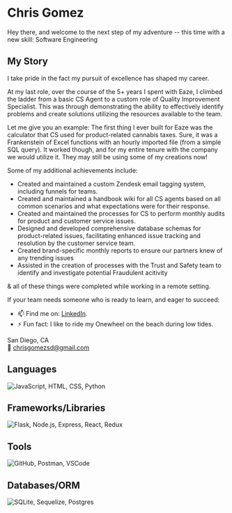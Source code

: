# Chris Gomez

Hey there, and welcome to the next step of my adventure -- this time with a new skill: Software Engineering

## My Story

I take pride in the fact my pursuit of excellence has shaped my career.

At my last role, over the course of the 5+ years I spent with Eaze, I climbed the ladder from a basic CS Agent
to a custom role of Quality Improvement Specialist. This was through demonstrating the ability to effectively
identify problems and create solutions utilizing the resources available to the team.

Let me give you an example: The first thing I ever built for Eaze was the calculator that CS used for product-related cannabis taxes. 
Sure, it was a Frankenstein of Excel functions with an hourly imported file (from a simple SQL query). It worked though, and for my
entire tenure with the company we would utilize it. They may still be using some of my creations now!

Some of my additional achievements include:

- Created and maintained a custom Zendesk email tagging system, including funnels for teams.
- Created and maintained a handbook wiki for all CS agents based on all common scenarios and what expectations were for their response.
- Created and maintained the processes for CS to perform monthly audits for product and customer service issues. 
- Designed and developed comprehensive database schemas for product-related issues, facilitating enhanced issue tracking and resolution by the customer service team.
- Created brand-specific monthly reports to ensure our partners knew of any trending issues
- Assisted in the creation of processes with the Trust and Safety team to identify and investigate potential Fraudulent acitivity

& all of these things were completed while working in a remote setting.


If your team needs someone who is ready to learn, and eager to succeed:
- 📫 Find me on: [LinkedIn](https://www.linkedin.com/in/chris-gomez-714508158/).
- ⚡ Fun fact: I like to ride my Onewheel on the beach during low tides. 

San Diego, CA  
📧 chrisgomezsd@gmail.com

## Languages
![JavaScript, HTML, CSS, Python](https://skillicons.dev/icons?i=js,html,css,py)

## Frameworks/Libraries
![Flask, Node.js, Express, React, Redux](https://skillicons.dev/icons?i=flask,nodejs,express,react,redux)

## Tools
![GitHub, Postman, VSCode](https://skillicons.dev/icons?i=github,postman,vscode)

## Databases/ORM
![SQLite, Sequelize, Postgres](https://skillicons.dev/icons?i=sqlite,sequelize,postgres)
